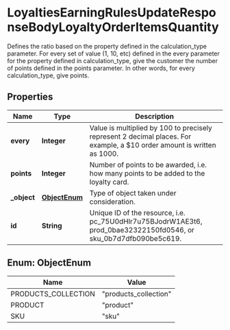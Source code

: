 

# LoyaltiesEarningRulesUpdateResponseBodyLoyaltyOrderItemsQuantity

Defines the ratio based on the property defined in the calculation_type parameter. For every set of value (1, 10, etc) defined in the every parameter for the property defined in calculation_type, give the customer the number of points defined in the points parameter. In other words, for every calculation_type, give points.

## Properties

| Name | Type | Description |
|------------ | ------------- | ------------- |
|**every** | **Integer** | Value is multiplied by 100 to precisely represent 2 decimal places. For example, a $10 order amount is written as 1000. |
|**points** | **Integer** | Number of points to be awarded, i.e. how many points to be added to the loyalty card. |
|**_object** | [**ObjectEnum**](#ObjectEnum) | Type of object taken under consideration. |
|**id** | **String** | Unique ID of the resource, i.e. pc_75U0dHlr7u75BJodrW1AE3t6, prod_0bae32322150fd0546, or sku_0b7d7dfb090be5c619. |



## Enum: ObjectEnum

| Name | Value |
|---- | -----|
| PRODUCTS_COLLECTION | &quot;products_collection&quot; |
| PRODUCT | &quot;product&quot; |
| SKU | &quot;sku&quot; |



